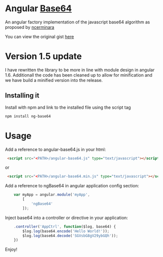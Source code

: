 # Angular [Base64](https://en.wikipedia.org/wiki/Base64)
An angular factory implementation of the javascript base64 algorithm as proposed by [ncerminara](https://github.com/ncerminara)

You can view the original gist [here](https://gist.github.com/ncerminara/11257943#file-base64-js])


# Version 1.5 update
I have rewritten the library to be more in line with module design in angular 1.6.
Additionall the code has been cleaned up to allow for minification and we have build a minified version into the release.


## Installing it

Install with npm and link to the installed file using the script tag

```bash
npm install ng-base64
```

# Usage
Add a reference to angular-base64.js in your html:

```html
 <script src="<PATH>/angular-base64.js" type="text/javascript"></script>
```

or

```html
 <script src="<PATH>/angular-base64.min.js" type="text/javascript"></script>
```

Add a reference to ngBase64 in angular application config section:

```javascript
	var myApp = angular.module('myApp',
		[
    		'ngBase64'
		]);   
```

Inject base64 into a controller or directive in your application:

```javascript
	.controller('AppCtrl', function($log, base64) {
		$log.log(base64.encode('Hello World!'));
		$log.log(base64.decode('SGVsbG8gV29ybGQh'));
	})
```

Enjoy!